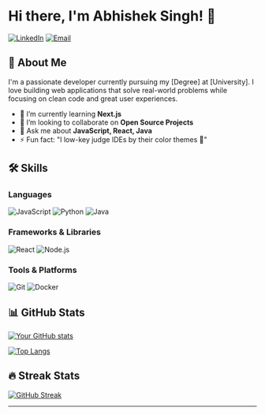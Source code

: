 # Hi there, I'm Abhishek Singh! 👋

[![LinkedIn](https://img.shields.io/badge/LinkedIn-0077B5?style=for-the-badge&logo=linkedin&logoColor=white)](https://www.linkedin.com/in/abhishek-singh-94533017b/)
[![Email](https://img.shields.io/badge/Gmail-D14836?style=for-the-badge&logo=gmail&logoColor=white)](mailto:abhisheksinghd45@gmail.com)

## 🚀 About Me
I'm a passionate developer currently pursuing my [Degree] at [University]. I love building web applications that solve real-world problems while focusing on clean code and great user experiences.

- 🌱 I’m currently learning **Next.js**
- 👯 I’m looking to collaborate on **Open Source Projects**
- 💬 Ask me about **JavaScript, React, Java**
- ⚡ Fun fact: "I low-key judge IDEs by their color themes 🌈"

## 🛠️ Skills
### Languages
![JavaScript](https://img.shields.io/badge/JavaScript-F7DF1E?style=for-the-badge&logo=javascript&logoColor=black)
![Python](https://img.shields.io/badge/Python-3776AB?style=for-the-badge&logo=python&logoColor=white)
![Java](https://img.shields.io/badge/Java-ED8B00?style=for-the-badge&logo=openjdk&logoColor=white)

### Frameworks & Libraries
![React](https://img.shields.io/badge/React-20232A?style=for-the-badge&logo=react&logoColor=61DAFB)
![Node.js](https://img.shields.io/badge/Node.js-43853D?style=for-the-badge&logo=node.js&logoColor=white)

### Tools & Platforms
![Git](https://img.shields.io/badge/Git-F05032?style=for-the-badge&logo=git&logoColor=white)
![Docker](https://img.shields.io/badge/Docker-2496ED?style=for-the-badge&logo=docker&logoColor=white)

## 📊 GitHub Stats
[![Your GitHub stats](https://github-readme-stats.vercel.app/api?username=abhishek07ma&show_icons=true&theme=radical)](https://github.com/abhishek07ma)

[![Top Langs](https://github-readme-stats.vercel.app/api/top-langs/?username=abhishek07ma&layout=compact&theme=radical)](https://github.com/abhishek07ma)

## 🔥 Streak Stats
[![GitHub Streak](https://streak-stats.demolab.com?user=abhishek07ma&theme=radical)](https://git.io/streak-stats)




---
